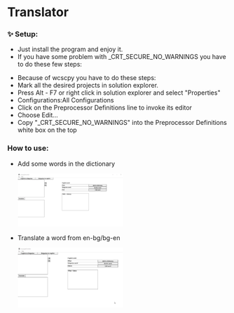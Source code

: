 # Translator
  ### ✨ Setup:
   - Just install the program and enjoy it.
   - If you have some problem with _CRT_SECURE_NO_WARNINGS you have to do these few steps:
   * Because of wcscpy you have to do these steps:
   * Mark all the desired projects in solution explorer.
   * Press Alt - F7 or right click in solution explorer and select "Properties"
   * Configurations:All Configurations
   * Click on the Preprocessor Definitions line to invoke its editor
   * Choose Edit...
   * Copy "_CRT_SECURE_NO_WARNINGS" into the Preprocessor Definitions white box on the top
  ### How to use:
   - Add some words in the dictionary
    <p><img src='./images/addToDictionary.gif' width='50%'></p>
   - Translate a word from en-bg/bg-en
    <p><img src='./images/Translate.gif' width='50%'></p>
  
  
